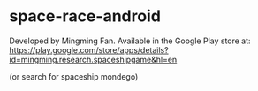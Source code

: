 space-race-android
==================

Developed by Mingming Fan.
Available in the Google Play store at:
https://play.google.com/store/apps/details?id=mingming.research.spaceshipgame&hl=en

(or search for spaceship mondego)

